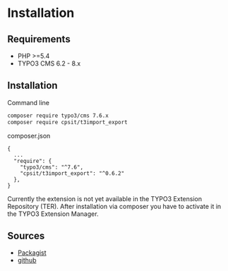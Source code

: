 Installation
============

## Requirements
* PHP >=5.4
* TYPO3 CMS 6.2 - 8.x


## Installation

Command line
```bash
composer require typo3/cms 7.6.x
composer require cpsit/t3import_export
```

composer.json
```
{
  ...
  "require": {
    "typo3/cms": "^7.6",
    "cpsit/t3import_export": "^0.6.2"
  },
}
```

Currently the extension is not yet available in the TYPO3 Extension Repository (TER).
After installation via composer you have to activate it in the TYPO3 Extension Manager.

## Sources

* [Packagist](https://packagist.org/packages/cpsit/t3import_export)
* [github](https://github.com/dwenzel/t3import_export)
